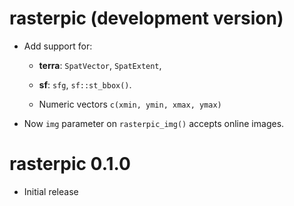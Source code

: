 # rasterpic (development version)

-   Add support for:

    -   **terra**: `SpatVector`, `SpatExtent`,

    -   **sf**: `sfg`, `sf::st_bbox()`.

    -   Numeric vectors `c(xmin, ymin, xmax, ymax)`

-   Now `img` parameter on `rasterpic_img()` accepts online images.

# rasterpic 0.1.0

-   Initial release
